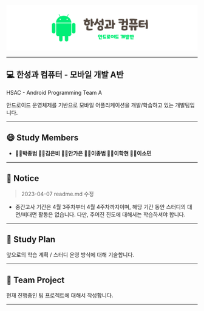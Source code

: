 <div align="center">
<img src="readme.img/img.hsac.mobile.png">
</div>

---

## **💻 한성과 컴퓨터 - 모바일 개발 A반**
HSAC - Android Programming Team A

안드로이드 운영체제를 기반으로 모바일 어플리케이션을 개발/학습하고 있는 개발팀입니다.

---

## 😄 Study Members

- <b>👨‍🔧박종범 👩‍🌾김은비 👩‍🎨안가은 👨‍✈️이종범 🕵️‍♂️이학현 👩‍🚒이소민</b>

---
 ## 📢 Notice
> 2023-04-07 readme.md 수정


- 중간고사 기간은 4월 3주차부터 4월 4주차까지이며, 해당 기간 동안 스터디의 대면/비대면 활동은 없습니다. 다만, 주어진 진도에 대해서는 학습하셔야 합니다.

---

## 📖 Study Plan
앞으로의 학습 계획 / 스터디 운영 방식에 대해 기술합니다.


---

## 🚩 Team Project
현재 진행중인 팀 프로젝트에 대해서 작성합니다.

---
